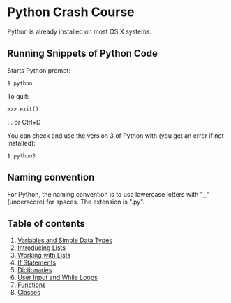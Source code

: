 # Python Crash Course

Python is already installed on most OS X systems.

## Running Snippets of Python Code

Starts Python prompt:
```
$ python
```

To quit:
```
>>> exit()
```
... or Ctrl+D

You can check and use the version 3 of Python with (you get an error if not installed):
```
$ python3
```

## Naming convention

For Python, the naming convention is to use lowercase letters with "`_`" (underscore) for spaces.
The extension is ".py".

## Table of contents

1. [Variables and Simple Data Types](02_Variables.md)
2. [Introducing Lists](03_IntroducingLists.md)
3. [Working with Lists](04_WorkingWithLists.md)
4. [If Statements](05_IfStatements.md)
5. [Dictionaries](06_Dictionaries.md)
6. [User Input and While Loops](07_InputAndWhile.md)
7. [Functions](08_Functions.md)
8. [Classes](09_Classes.md)
